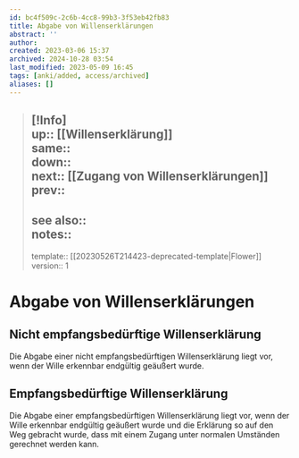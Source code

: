 ```yaml
---
id: bc4f509c-2c6b-4cc8-99b3-3f53eb42fb83
title: Abgabe von Willenserklärungen
abstract: ''
author: 
created: 2023-03-06 15:37
archived: 2024-10-28 03:54
last_modified: 2023-05-09 16:45
tags: [anki/added, access/archived]
aliases: []
---
```


> [!Info]  
> up:: [[Willenserklärung]]  
> same::  
> down::  
> next:: [[Zugang von Willenserklärungen]]  
> prev::
> --- 
> see also::  
> notes::
> ---
> template:: [[20230526T214423-deprecated-template|Flower]]  
> version:: 1 

# Abgabe von Willenserklärungen

## Nicht empfangsbedürftige Willenserklärung

Die Abgabe einer nicht empfangsbedürftigen Willenserklärung liegt vor, wenn der Wille erkennbar endgültig geäußert wurde.

## Empfangsbedürftige Willenserklärung

Die Abgabe einer empfangsbedürftigen Willenserklärung liegt vor, wenn der Wille erkennbar endgültig geäußert wurde und die Erklärung so auf den Weg gebracht wurde, dass mit einem Zugang unter normalen Umständen gerechnet werden kann.
